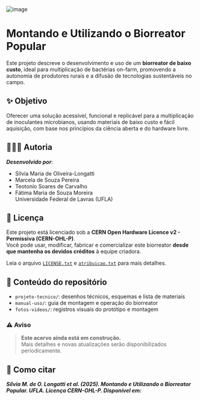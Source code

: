 ![image](https://github.com/user-attachments/assets/5f5c1a3b-a576-4101-bbb4-098070710cdc)

# __Montando e Utilizando o Biorreator Popular__

Este projeto descreve o desenvolvimento e uso de um **biorreator de baixo custo**, ideal para multiplicação de bactérias on-farm, promovendo a autonomia de produtores rurais e a difusão de tecnologias sustentáveis no campo.

## ✨ **Objetivo**

Oferecer uma solução acessível, funcional e replicável para a multiplicação de inoculantes microbianos, usando materiais de baixo custo e fácil aquisição, com base nos princípios da ciência aberta e do hardware livre.

## 👩🏽‍🔬 **Autoria**

***Desenvolvido por***:

- Sílvia Maria de Oliveira-Longatti
- Marcela de Souza Pereira  
- Teotonio Soares de Carvalho  
- Fátima Maria de Souza Moreira  
Universidade Federal de Lavras (UFLA)

## 📜 **Licença**

Este projeto está licenciado sob a **CERN Open Hardware Licence v2 - Permissiva (CERN-OHL-P)**.  
Você pode usar, modificar, fabricar e comercializar este biorreator **desde que mantenha os devidos créditos** à equipe criadora.

Leia o arquivo [`LICENSE.txt`](./license.txt) e [`atribuicao.txt`](./atribuição.md) para mais detalhes.

## 📁 **Conteúdo do repositório**

- `projeto-tecnico/`: desenhos técnicos, esquemas e lista de materiais
- `manual-uso/`: guia de montagem e operação do biorreator
- `fotos-videos/`: registros visuais do protótipo e montagem

### ⚠️ Aviso

> **Este acervo ainda está em construção.**  
> Mais detalhes e novas atualizações serão disponibilizados periodicamente.

## 📢 **Como citar**

***Sílvia M. de O. Longatti et al. (2025). Montando e Utilizando o Biorreator Popular. UFLA. Licença CERN-OHL-P. Disponível em:***
